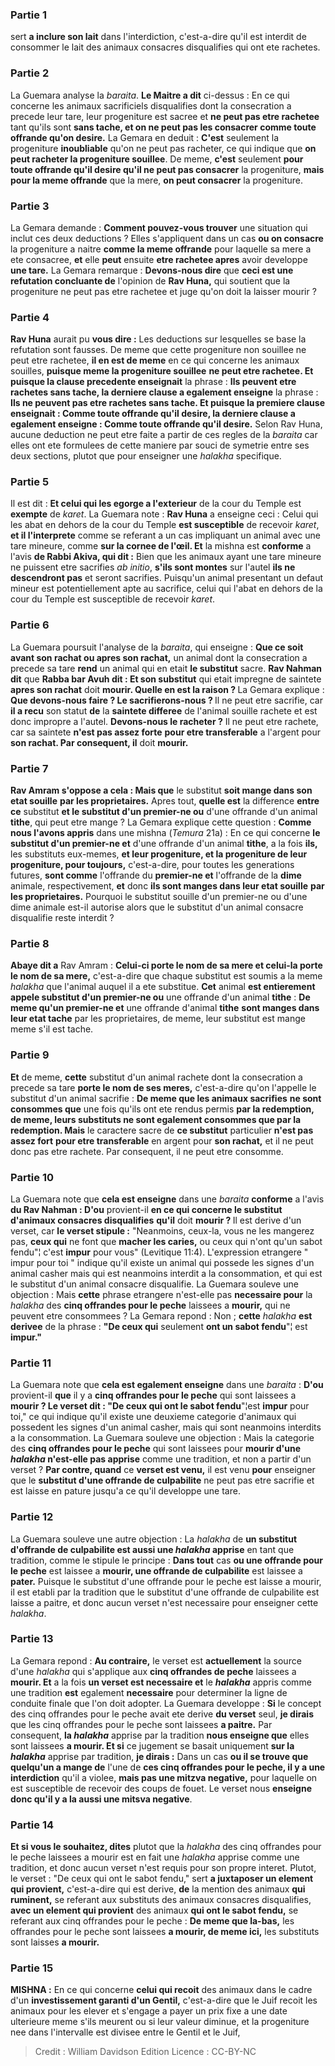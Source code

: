 
### Partie 1
sert <b>a inclure son lait</b> dans l'interdiction, c'est-a-dire qu'il est interdit de consommer le lait des animaux consacres disqualifies qui ont ete rachetes.

### Partie 2
La Guemara analyse la <i>baraita</i>. <b>Le Maitre a dit</b> ci-dessus : En ce qui concerne les animaux sacrificiels disqualifies dont la consecration a precede leur tare, leur progeniture est sacree et <b>ne peut pas etre rachetee</b> tant qu'ils sont <b>sans tache, et on ne peut pas les consacrer comme toute offrande qu'on desire.</b> La Gemara en deduit : <b>C'est</b> seulement la progeniture <b>inoubliable</b> qu'on ne peut pas racheter,</b> ce qui indique que <b>on peut racheter la progeniture souillee</b>. De meme, <b>c'est</b> seulement <b>pour toute offrande qu'il desire qu'il ne peut pas consacrer</b> la progeniture, <b>mais pour la meme offrande</b> que la mere, <b>on peut consacrer</b> la progeniture.

### Partie 3
La Gemara demande : <b>Comment pouvez-vous trouver</b> une situation qui inclut ces deux deductions ? Elles s'appliquent dans un cas <b>ou on consacre</b> la progeniture a naitre <b>comme la meme offrande</b> pour laquelle sa mere a ete consacree, <b>et</b> elle <b>peut</b> ensuite <b>etre rachetee apres</b> avoir developpe <b>une tare.</b> La Gemara remarque : <b>Devons-nous dire</b> que <b>ceci est une refutation concluante de</b> l'opinion de <b>Rav Huna,</b> qui soutient que la progeniture ne peut pas etre rachetee et juge qu'on doit la laisser mourir ?

### Partie 4
<b>Rav Huna</b> aurait pu <b>vous dire :</b> Les deductions sur lesquelles se base la refutation sont fausses. De meme que cette progeniture non souillee ne peut etre rachetee, <b>il en est de meme</b> en ce qui concerne les animaux souilles, <b>puisque meme la progeniture souillee</b> <b>ne peut etre rachetee. Et puisque la clause precedente enseignait</b> la phrase : <b>Ils peuvent etre rachetes sans tache, la derniere clause a egalement enseigne</b> la phrase : <b>Ils ne peuvent pas etre rachetes sans tache. Et puisque la premiere clause enseignait : Comme toute offrande qu'il desire, la derniere clause a egalement enseigne : Comme toute offrande qu'il desire.</b> Selon Rav Huna, aucune deduction ne peut etre faite a partir de ces regles de la <i>baraita</i> car elles ont ete formulees de cette maniere par souci de symetrie entre ses deux sections, plutot que pour enseigner une <i>halakha</i> specifique.

### Partie 5
Il est dit : <b>Et celui qui les egorge a l'exterieur</b> de la cour du Temple est <b>exempte</b> de <i>karet</i>. La Guemara note : <b>Rav Huna</b> a enseigne ceci : Celui qui les abat en dehors de la cour du Temple <b>est susceptible</b> de recevoir <i>karet</i>, <b>et il l'interprete</b> comme se referant a un cas impliquant un animal avec une tare mineure, comme <b>sur la cornee de l'œil. Et</b> la mishna est <b>conforme</b> a l'avis <b>de Rabbi Akiva, qui dit :</b> Bien que les animaux ayant une tare mineure ne puissent etre sacrifies <i>ab initio</i>, <b>s'ils sont montes</b> sur l'autel <b>ils ne descendront pas</b> et seront sacrifies. Puisqu'un animal presentant un defaut mineur est potentiellement apte au sacrifice, celui qui l'abat en dehors de la cour du Temple est susceptible de recevoir <i>karet</i>.

### Partie 6
La Guemara poursuit l'analyse de la <i>baraita</i>, qui enseigne : <b>Que ce soit avant son rachat ou apres son rachat,</b> un animal dont la consecration a precede sa tare <b>rend</b> un animal qui en etait <b>le substitut</b> sacre. <b>Rav Nahman dit</b> que <b>Rabba bar Avuh dit : Et son substitut</b> qui etait impregne de saintete <b>apres son rachat</b> doit <b>mourir. Quelle en est la raison ? </b> La Gemara explique : <b>Que devons-nous faire ? Le sacrifierons-nous ? </b> Il ne peut etre sacrifie, car <b>il a recu</b> son statut <b>de</b> la <b>saintete differee</b> de l'animal souille rachete et est donc impropre a l'autel. <b>Devons-nous le racheter ?</b> Il ne peut etre rachete, car sa saintete <b>n'est pas assez forte</b> <b>pour etre transferable</b> a l'argent pour <b>son rachat. Par consequent, il</b> doit <b>mourir.</b>

### Partie 7
<b>Rav Amram s'oppose a cela : Mais que</b> le substitut <b>soit mange dans son etat souille</b> <b>par les proprietaires.</b> Apres tout, <b>quelle est</b> la difference <b>entre ce</b> substitut <b>et le substitut d'un premier-ne ou</b> d'une offrande d'un animal <b>tithe</b>, qui peut etre mange ? La Gemara explique cette question : <b>Comme nous l'avons appris</b> dans une mishna (<i>Temura</i> 21a) : En ce qui concerne <b>le substitut d'un premier-ne et</b> d'une offrande d'un animal <b>tithe</b>, a la fois <b>ils,</b> les substituts eux-memes, <b>et leur progeniture, et la progeniture de leur progeniture, pour toujours,</b> c'est-a-dire, pour toutes les generations futures, <b>sont comme</b> l'offrande du <b>premier-ne et</b> l'offrande de la <b>dime</b> animale, respectivement, <b>et</b> donc <b>ils sont manges dans leur etat souille</b> <b>par les proprietaires.</b> Pourquoi le substitut souille d'un premier-ne ou d'une dime animale est-il autorise alors que le substitut d'un animal consacre disqualifie reste interdit ?

### Partie 8
<b>Abaye dit a</b> Rav Amram : <b>Celui-ci porte le nom de sa mere et celui-la porte le nom de sa mere,</b> c'est-a-dire que chaque substitut est soumis a la meme <i>halakha</i> que l'animal auquel il a ete substitue. <b>Cet</b> animal <b>est entierement appele substitut d'un premier-ne ou</b> une offrande d'un animal <b>tithe</b> : <b>De meme qu'un premier-ne et</b> une offrande d'animal <b>tithe</b> <b>sont manges dans leur etat tache</b> par les proprietaires, de meme, leur substitut est mange</b> meme s'il est tache.

### Partie 9
<b>Et</b> de meme, <b>cette</b> substitut d'un animal rachete dont la consecration a precede sa tare <b>porte le nom de ses meres,</b> c'est-a-dire qu'on l'appelle le substitut d'un animal sacrifie</b> : <b>De meme que les animaux sacrifies</b> <b>ne sont consommes que</b> une fois qu'ils ont ete rendus permis <b>par la redemption, de meme, leurs substituts ne sont egalement consommes que par la redemption. Mais</b> le caractere sacre de <b>ce substitut</b> particulier <b>n'est pas assez fort</b> <b>pour etre transferable</b> en argent pour <b>son rachat,</b> et il ne peut donc pas etre rachete. Par consequent, il ne peut etre consomme.

### Partie 10
La Guemara note que <b>cela est enseigne</b> dans une <i>baraita</i> <b>conforme</b> a l'avis <b>du Rav Nahman : D'ou</b> provient-il <b>en ce qui concerne le substitut d'animaux consacres disqualifies</b> <b>qu'il</b> doit <b>mourir ? </b> Il est derive d'un verset, car <b>le verset stipule :</b> "Neanmoins, ceux-la, vous ne les mangerez pas, <b>ceux qui</b> ne font que <b>macher les caries,</b> ou ceux qui n'ont qu'un sabot fendu"¦ c'est <b>impur</b> pour vous" (Levitique 11:4). L'expression etrangere " impur pour toi " indique qu'il existe un animal qui possede les signes d'un animal casher mais qui est neanmoins interdit a la consommation, et qui est le substitut d'un animal consacre disqualifie. La Guemara souleve une objection : Mais <b>cette</b> phrase etrangere n'est-elle pas <b>necessaire pour</b> la <i>halakha</i> des <b>cinq offrandes pour le peche</b> laissees a <b>mourir,</b> qui ne peuvent etre consommees ? La Gemara repond : Non ; <b>cette</b> <i>halakha</i> <b>est derivee</b> de la phrase : <b>"De ceux qui</b> seulement <b>ont un sabot fendu</b>"¦ est <b>impur."</b>

### Partie 11
La Guemara note que <b>cela est egalement enseigne</b> dans une <i>baraita</i> : <b>D'ou</b> provient-il <b>que</b> il y a <b>cinq offrandes pour le peche</b> qui sont laissees a <b>mourir ? Le verset dit : "De ceux qui ont le sabot fendu</b>"¦est <b>impur</b> pour toi," ce qui indique qu'il existe une deuxieme categorie d'animaux qui possedent les signes d'un animal casher, mais qui sont neanmoins interdits a la consommation. La Guemara souleve une objection : Mais la categorie des <b>cinq offrandes pour le peche</b> qui sont laissees pour <b>mourir d'une <i>halakha</i> n'est-elle pas apprise</b> comme une tradition, et non a partir d'un verset ? <b>Par contre, quand</b> ce <b>verset est venu,</b> il est venu <b>pour</b> enseigner que le <b>substitut d'une offrande de culpabilite</b> ne peut pas etre sacrifie et est laisse en pature jusqu'a ce qu'il developpe une tare.

### Partie 12
La Guemara souleve une autre objection : La <i>halakha</i> de <b>un substitut d'offrande de culpabilite est aussi une <i>halakha</i> apprise</b> en tant que tradition, comme le stipule le principe : <b>Dans tout</b> cas <b>ou une offrande pour le peche</b> est laissee a <b>mourir, une offrande de culpabilite</b> est laissee a <b>pater.</b> Puisque le substitut d'une offrande pour le peche est laisse a mourir, il est etabli par la tradition que le substitut d'une offrande de culpabilite est laisse a paitre, et donc aucun verset n'est necessaire pour enseigner cette <i>halakha</i>.

### Partie 13
La Gemara repond : <b>Au contraire,</b> le verset est <b>actuellement</b> la source d'une <i>halakha</i> qui s'applique aux <b>cinq offrandes de peche</b> laissees a <b>mourir. Et</b> a la fois <b>un verset est necessaire et</b> le <b><i>halakha</i></b> appris comme une tradition <b>est</b> egalement <b>necessaire</b> pour determiner la ligne de conduite finale que l'on doit adopter. La Guemara developpe : <b>Si</b> le concept des cinq offrandes pour le peche avait ete derive <b>du verset</b> seul, <b>je dirais</b> que les cinq offrandes pour le peche sont laissees <b>a paitre.</b> Par consequent, <b>la <i>halakha</i></b> apprise par la tradition <b>nous enseigne que</b> elles sont laissees <b>a mourir. Et si</b> ce jugement se basait uniquement <b>sur la <i>halakha</i></b> apprise par tradition, <b>je dirais :</b> Dans un cas <b>ou il se trouve que quelqu'un a mange de</b> l'une de <b>ces cinq offrandes pour le peche, il y a une interdiction</b> qu'il a violee, <b>mais pas une mitzva negative,</b> pour laquelle on est susceptible de recevoir des coups de fouet. Le verset nous <b>enseigne donc qu'il y a la aussi une mitsva negative</b>.

### Partie 14
<b>Et si vous le souhaitez, dites</b> plutot que la <i>halakha</i> des cinq offrandes pour le peche laissees a mourir est en fait une <i>halakha</i> apprise comme une tradition, et donc aucun verset n'est requis pour son propre interet. Plutot, le verset : "De ceux qui ont le sabot fendu," sert <b>a juxtaposer un element qui provient,</b> c'est-a-dire qui est derive, <b>de</b> la mention des animaux <b>qui ruminent,</b> se referant aux substituts des animaux consacres disqualifies, <b>avec un element qui provient</b> des animaux <b>qui ont le sabot fendu,</b> se referant aux cinq offrandes pour le peche : <b>De meme que la-bas,</b> les offrandes pour le peche sont laissees <b>a mourir, de meme ici,</b> les substituts sont laisses <b>a mourir.</b>

### Partie 15
<strong>MISHNA :</strong> En ce qui concerne <b>celui qui recoit</b> des animaux dans le cadre d'un <b>investissement garanti d'un Gentil,</b> c'est-a-dire que le Juif recoit les animaux pour les elever et s'engage a payer un prix fixe a une date ulterieure meme s'ils meurent ou si leur valeur diminue, et la progeniture nee dans l'intervalle est divisee entre le Gentil et le Juif,

>Credit : William Davidson Edition
>Licence : CC-BY-NC